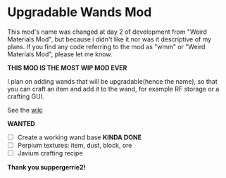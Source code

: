 
# Upgradable Wands Mod
This mod's name was changed at day 2 of development from "Weird Materials Mod", but because i didn't like it nor was it descriptive of my plans. If you find any code referring to the mod as "wmm" or "Weird Materials Mod", please let me know.

**THIS MOD IS THE MOST WIP MOD EVER**

I plan on adding wands that will be upgradable(hence the name), so that you can craft an item and add it to the wand, for example RF storage or a crafting GUI.

See the [wiki](https://github.com/steinm07/Upgradable-Wands-Mod/wiki)

**WANTED**

 - [ ] Create a working wand base **KINDA DONE**
 - [ ] Perpium textures: item, dust, block, ore
 - [ ] Javium crafting recipe 
 
**Thank you suppergerrie2!**
